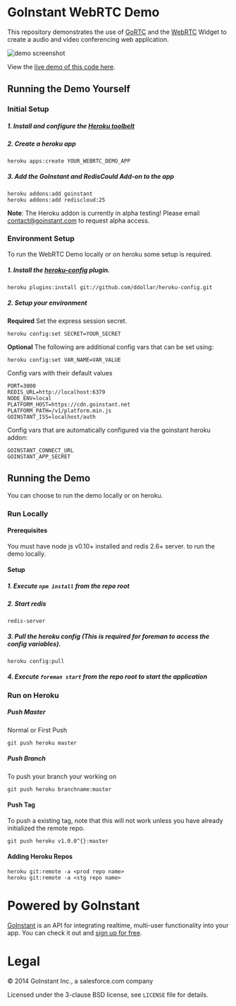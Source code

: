 # GoInstant WebRTC Demo

This repository demonstrates the use of [GoRTC](https://developers.goinstant.com/v1/widgets/audio_and_video/gortc.html)
and the [WebRTC](https://developers.goinstant.com/v1/widgets/audio_and_video/index.html)
Widget to create a audio and video conferencing web application.

![demo screenshot](./static/img/screenshot.png)

View the [live demo of this code here](https://webrtc-widget-demo.herokuapp.com/).

## Running the Demo Yourself

### Initial Setup

##### 1. Install and configure the [Heroku toolbelt](https://toolbelt.heroku.com)
##### 2. Create a heroku app

```
heroku apps:create YOUR_WEBRTC_DEMO_APP
```

##### 3. Add the GoInstant and RedisCould Add-on to the app

```
heroku addons:add goinstant
heroku addons:add rediscloud:25
```

**Note**: The Heroku addon is currently in alpha testing! Please email
[contact@goinstant.com](mailto:contact@goinstant.com) to request alpha access.

### Environment Setup

To run the WebRTC Demo locally or on heroku some setup is required.

##### 1. Install the [heroku-config](https://github.com/ddollar/heroku-config) plugin.

```
heroku plugins:install git://github.com/ddollar/heroku-config.git
```

##### 2. Setup your environment

**Required** Set the express session secret.

```
heroku config:set SECRET=YOUR_SECRET
```

**Optional** The following are additional config vars that can be set using:

```
heroku config:set VAR_NAME=VAR_VALUE
```

Config vars with their default values

```
PORT=3000
REDIS_URL=http://localhost:6379
NODE_ENV=local
PLATFORM_HOST=https://cdn.goinstant.net
PLATFORM_PATH=/v1/platform.min.js
GOINSTANT_ISS=localhost/auth
```

Config vars that are automatically configured via the goinstant heroku addon:

```
GOINSTANT_CONNECT_URL
GOINSTANT_APP_SECRET
```

## Running the Demo

You can choose to run the demo locally or on heroku.

### Run Locally

#### Prerequisites

You must have node js v0.10+ installed and redis 2.6+ server. to run the demo locally.

#### Setup

##### 1. Execute `npm install` from the repo root

##### 2. Start redis

```
redis-server
```

##### 3. Pull the heroku config (This is required for foreman to access the config variables).

```
heroku config:pull
```

##### 4. Execute `foreman start` from the repo root to start the application

### Run on Heroku

##### Push Master

Normal or First Push

`git push heroku master`

##### Push Branch

To push your branch your working on

`git push heroku branchname:master`

#### Push Tag

To push a existing tag, note that this will not work unless you have already initialized the remote repo.

`git push heroku v1.0.0^{}:master`

#### Adding Heroku Repos

```
heroku git:remote -a <prod repo name>
heroku git:remote -a <stg repo name>
```


# Powered by GoInstant

<a href="http://goinstant.com">GoInstant</a> is an API for integrating realtime, multi-user functionality into your app.
You can check it out and <a href="https://goinstant.com/signup">sign up for free</a>.

# Legal

&copy; 2014 GoInstant Inc., a salesforce.com company

Licensed under the 3-clause BSD license, see `LICENSE` file for details.
